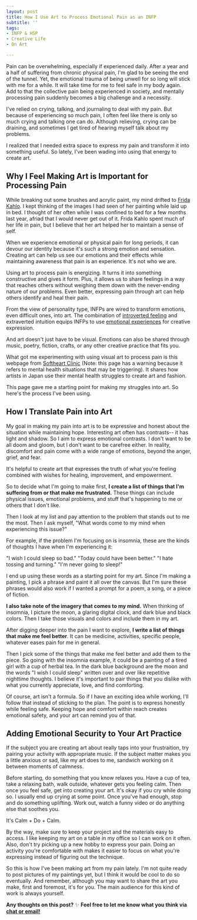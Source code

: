 ```yaml
---
layout: post
title: How I Use Art to Process Emotional Pain as an INFP
subtitle: ''
tags:
- INFP & HSP 
- Creative Life
- On Art

---
```

Pain can be overwhelming, especially if experienced daily. After a year and a half of suffering from chronic physical pain, I'm glad to be seeing the end of the tunnel. Yet, the emotional trauma of being unwell for so long will stick with me for a while. It will take time for me to feel safe in my body again. Add to that the collective pain being experienced in society, and mentally processing pain suddenly becomes a big challenge and a necessity.

I've relied on crying, talking, and journaling to deal with my pain. But because of experiencing so much pain, I often feel like there is only so much crying and talking one can do. Although relieving, crying can be draining, and sometimes I get tired of hearing myself talk about my problems.

I realized that I needed extra space to express my pain and transform it into something useful. So lately, I've been wading into using that energy to create art.

## Why I Feel Making Art is Important for Processing Pain

While breaking out some brushes and acrylic paint, my mind drifted to [Frida Kahlo](https://en.wikipedia.org/wiki/Frida_Kahlo). I kept thinking of the images I had seen of her painting while laid up in bed. I thought of her often while I was confined to bed for a few months last year, afriad that I would never get out of it. Frida Kahlo spent much of her life in pain, but I believe that her art helped her to maintain a sense of self.

When we experience emotional or physical pain for long periods, it can devour our identity because it's such a strong emotion and sensation. Creating art can help us see our emotions and their effects while maintaining awareness that pain is an experience. It's not who we are.

Using art to process pain is energizing. It turns it into something constructive and gives it form. Plus, it allows us to share feelings in a way that reaches others without weighing them down with the never-ending nature of our problems. Even better,  expressing pain through art can help others identify and heal their pain.

From the view of personality type, INFPs are wired to transform emotions, even difficult ones, into art. The combination of [introverted feeling](https://arcadiapage.com/2018/03/life-as-introverted-feeling-user.html) and extraverted intuition equips INFPs to use [emotional experiences](https://arcadiapage.com/2022-02-27-how-infps-can-turn-emotional-crisis-into-an-opportunity/) for creative expression.

And art doesn't just have to be visual. Emotions can also be shared through music, poetry, fiction, crafts, or any other creative practice that fits you.

What got me experimenting with using visual art to process pain is this webpage from [Softheart Clinic](https://softheartclinic.neocities.org/subpages/cautionmenhera.html) (Note: this page has a warning because it refers to mental health situations that may be triggering). It shares how artists in Japan use their mental health struggles to create art and fashion.

This page gave me a starting point for making my struggles into art. So here's the process I've been using.

## How I Translate Pain into Art

My goal in making my pain into art is to be expressive and honest about the situation while maintaining hope. Interesting art often has contrasts-- it has light and shadow. So I aim to express emotional contrasts. I don't want to be all doom and gloom, but I don't want to be carefree either. In reality, discomfort and pain come with a wide range of emotions, beyond the anger, grief, and fear.

It's helpful to create art that expresses the truth of what you're feeling combined with wishes for healing, improvement, and empowerment.

So to decide what I'm going to make first, **I create a list of things that I'm suffering from or that make me frustrated.** These things can include physical issues, emotional problems, and stuff that's happening to me or others that I don't like.

Then I look at my list and pay attention to the problem that stands out to me the most. Then I ask myself, "What words come to my mind when experiencing this issue?"

For example, if the problem I'm focusing on is insomnia, these are the kinds of thoughts I have when I'm experiencing it:

"I wish I could sleep so bad."
"Today could have been better."
"I hate tossing and turning."
"I'm never going to sleep!"

I end up using these words as a starting point for my art. Since I'm making a painting, I pick a phrase and paint it all over the canvas. But I'm sure these phrases would also work if I wanted a prompt for a poem, a song, or a piece of fiction.

**I also take note of the imagery that comes to my mind.** When thinking of insomnia, I picture the moon, a glaring digital clock, and dark blue and black colors. Then I take those visuals and colors and include them in my art.

After digging deeper into the pain I want to explore, **I write a list of things that make me feel better**. It can be medicine, activities, specific people, whatever eases pain for me in general.

Then I pick some of the things that make me feel better and add them to the piece. So going with the insomnia example, it could be a painting of a tired girl with a cup of herbal tea. In the dark blue background are the moon and the words "I wish I could sleep" written over and over like repetitive nighttime thoughts. I believe it's important to pair things that you dislike with what you currently appreciate, love, and find comforting.

Of course, art isn't a formula. So if I have an exciting idea while working, I'll follow that instead of sticking to the plan. The point is to express honestly while feeling safe. Keeping hope and comfort within reach creates emotional safety, and your art can remind you of that.

## Adding Emotional Security to Your Art Practice

If the subject you are creating art about really taps into your frustraition, try pairing your activity with appropriate music. If the subject matter makes you a little anxious or sad, like my art does to me, sandwich working on it between moments of calmness.

Before starting, do something that you know relaxes you. Have a cup of tea, take a relaxing bath, walk outside, whatever gets you feeling calm. Then once you feel safe, get into creating your art. It's okay if you cry while doing so. I usually end up crying at some point. Once you've had enough, stop and do something uplifting. Work out, watch a funny video or do anything else that soothes you.

It's Calm + Do + Calm.

By the way, make sure to keep your project and the materials easy to access. I like keeping my art on a table in my office so I can work on it often. Also, don't try picking up a new hobby to express your pain. Doing an activity you're comfortable with makes it easier to focus on what you're expressing instead of figuring out the technique.

So this is how I've been making art from my pain lately. I'm not quite ready to post pictures of my paintings yet, but I think it would be cool to do so eventually. And remember, although you may want to share the art you make, first and foremost, it's for you. The main audience for this kind of work is always yourself.

**Any thoughts on this post?** ✨ **Feel free to let me know what you think via [chat or email!](https://arcadiapage.com/coffee/)**
